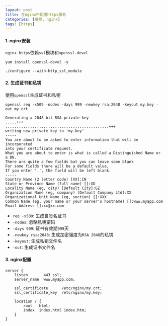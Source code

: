 ```yaml
---
layout: post
title: 在nginx中配置https服务
categories: [编程, nginx]
tags: [https]
---
```


#### 1. nginx安装

`nginx https`依赖`ssl`模块和`openssl-devel`

```
yum install openssl-devel -y

./configure --with-http_ssl_module
```

#### 2. 生成证书和私钥

使用`openssl`生成证书和私钥

```
openssl req -x509 -nodes -days 999 -newkey rsa:2048 -keyout my.key -out my.crt

Generating a 2048 bit RSA private key
.....+++
..............................................+++
writing new private key to 'my.key'
-----
You are about to be asked to enter information that will be incorporated
into your certificate request.
What you are about to enter is what is called a Distinguished Name or a DN.
There are quite a few fields but you can leave some blank
For some fields there will be a default value,
If you enter '.', the field will be left blank.
-----
Country Name (2 letter code) [XX]:CN
State or Province Name (full name) []:GD
Locality Name (eg, city) [Default City]:GZ
Organization Name (eg, company) [Default Company Ltd]:XX
Organizational Unit Name (eg, section) []:XXX
Common Name (eg, your name or your server's hostname) []:www.myapp.com
Email Address []:xx@xx.com
```
- `req -x509`: 生成自签名证书
- `-nodes`: 忽略私钥密码
- `-days 999`: 证书有效期`999`天
- `-newkey rsa:2048`: 生成加密强度为`RSA 2048`的私钥
- `-keyout`: 生成私钥文件名
- `-out`: 生成证书文件名

#### 3. nginx配置
```
server {
    listen       443 ssl;
    server_name  www.myapp.com;

    ssl_certificate      /etc/nginx/my.crt;
    ssl_certificate_key  /etc/nginx/my.key;

    location / {
        root   html;
        index  index.html index.htm;
    }
}
```
